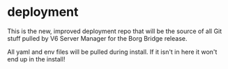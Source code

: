 # deployment
This is the new, improved deployment repo that will be the source of all Git stuff pulled by V6 Server Manager for the Borg Bridge release.

All yaml and env files will be pulled during install.  If it isn't in here it won't end up in the install!
